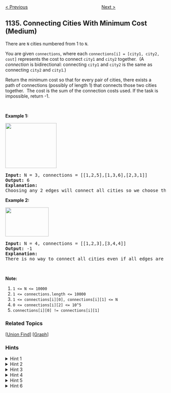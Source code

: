 <!--|This file generated by command(leetcode description); DO NOT EDIT.    |-->
<!--+----------------------------------------------------------------------+-->
<!--|@author    Openset <openset.wang@gmail.com>                           |-->
<!--|@link      https://github.com/openset                                 |-->
<!--|@home      https://github.com/openset/leetcode                        |-->
<!--+----------------------------------------------------------------------+-->

[< Previous](https://github.com/openset/leetcode/tree/master/problems/armstrong-number "Armstrong Number")
　　　　　　　　　　　　　　　　
[Next >](https://github.com/openset/leetcode/tree/master/problems/parallel-courses "Parallel Courses")

## 1135. Connecting Cities With Minimum Cost (Medium)

<p>There are <code>N</code> cities numbered from 1 to <code>N</code>.</p>

<p>You are given <code>connections</code>, where each <code>connections[i] = [city1, city2, cost]</code>&nbsp;represents the cost to connect <code>city1</code> and <code>city2</code> together.&nbsp; (A <em>connection</em> is bidirectional: connecting <code>city1</code> and <code>city2</code> is the same as connecting <code>city2</code> and <code>city1</code>.)</p>

<p>Return the minimum cost so that for every pair of cities, there exists a path&nbsp;of connections (possibly of length 1) that connects those two cities together.&nbsp; The cost is the sum of the connection costs used. If the task is impossible, return -1.</p>

<p>&nbsp;</p>

<p><strong>Example 1:</strong></p>

<p><img alt="" src="https://assets.leetcode.com/uploads/2019/04/20/1314_ex2.png" style="width: 161px; height: 141px;" /></p>

<pre>
<strong>Input: </strong>N = 3, connections = [[1,2,5],[1,3,6],[2,3,1]]
<strong>Output: </strong>6
<strong>Explanation: </strong>
Choosing any 2 edges will connect all cities so we choose the minimum 2.
</pre>

<p><strong>Example 2:</strong></p>

<p><img alt="" src="https://assets.leetcode.com/uploads/2019/04/20/1314_ex1.png" style="width: 136px; height: 91px;" /></p>

<pre>
<strong>Input: </strong>N = 4, connections = [[1,2,3],[3,4,4]]
<strong>Output: </strong>-1
<strong>Explanation: </strong>
There is no way to connect all cities even if all edges are used.
</pre>

<p>&nbsp;</p>

<p><strong>Note:</strong></p>

<ol>
	<li><code>1 &lt;= N &lt;= 10000</code></li>
	<li><code>1 &lt;= connections.length &lt;= 10000</code></li>
	<li><code>1 &lt;= connections[i][0], connections[i][1] &lt;= N</code></li>
	<li><code>0 &lt;= connections[i][2] &lt;= 10^5</code></li>
	<li><code>connections[i][0] != connections[i][1]</code></li>
</ol>

### Related Topics
  [[Union Find](https://github.com/openset/leetcode/tree/master/tag/union-find/README.md)]
  [[Graph](https://github.com/openset/leetcode/tree/master/tag/graph/README.md)]

### Hints
<details>
<summary>Hint 1</summary>
What if we model the cities as a graph?
</details>

<details>
<summary>Hint 2</summary>
Build a graph of cities and find the minimum spanning tree.
</details>

<details>
<summary>Hint 3</summary>
You can use a variation of the Kruskal's algorithm for that.
</details>

<details>
<summary>Hint 4</summary>
Sort the edges by their cost and use a union-find data structure.
</details>

<details>
<summary>Hint 5</summary>
How to check all cities are connected?
</details>

<details>
<summary>Hint 6</summary>
At the beginning we have n connected components, each time we connect two components the number of connected components is reduced by one. At the end we should end with only a single component otherwise return -1.
</details>
